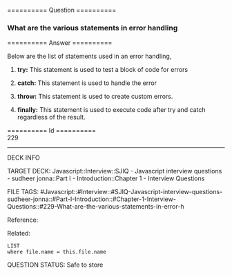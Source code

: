 ========== Question ==========  

### What are the various statements in error handling  

========== Answer ==========  

Below are the list of statements used in an error handling,

1. **try:** This statement is used to test a block of code for errors

2. **catch:** This statement is used to handle the error

3. **throw:** This statement is used to create custom errors.

4. **finally:** This statement is used to execute code after try and catch regardless of the result.

========== Id ==========  
229

---

DECK INFO

TARGET DECK: Javascript::Interview::SJIQ - Javascript interview questions - sudheer jonna::Part I - Introduction::Chapter 1 - Interview Questions

FILE TAGS: #Javascript::#Interview::#SJIQ-Javascript-interview-questions-sudheer-jonna::#Part-I-Introduction::#Chapter-1-Interview-Questions::#229-What-are-the-various-statements-in-error-h

Reference:

Related:

```dataview
LIST
where file.name = this.file.name
```

QUESTION STATUS: Safe to store

